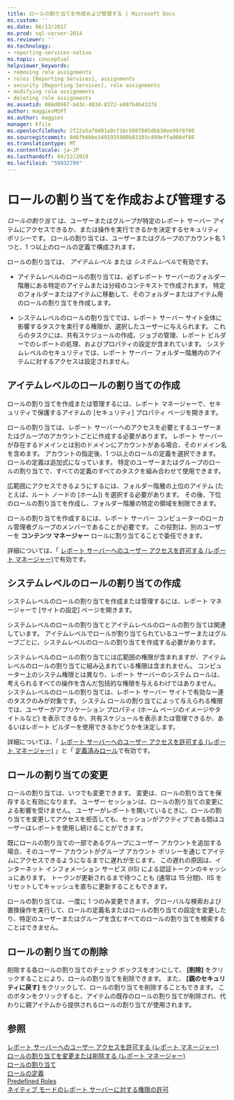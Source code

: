 ```yaml
---
title: ロールの割り当てを作成および管理する | Microsoft Docs
ms.custom: ''
ms.date: 06/13/2017
ms.prod: sql-server-2014
ms.reviewer: ''
ms.technology:
- reporting-services-native
ms.topic: conceptual
helpviewer_keywords:
- removing role assignments
- roles [Reporting Services], assignments
- security [Reporting Services], role assignments
- modifying role assignments
- deleting role assignments
ms.assetid: 086d0987-b43c-4834-8372-e08fb4b432f8
author: maggiesMSFT
ms.author: maggies
manager: kfile
ms.openlocfilehash: 2f22a5af8401a0cf16c508f805dbb38ee9970780
ms.sourcegitcommit: 8d6fb6bbe3491925909b83103c409effa006df88
ms.translationtype: MT
ms.contentlocale: ja-JP
ms.lasthandoff: 04/22/2019
ms.locfileid: "59932799"
---
```

# <a name="create-and-manage-role-assignments"></a>ロールの割り当てを作成および管理する
  *ロールの割り当て* は、ユーザーまたはグループが特定のレポート サーバー アイテムにアクセスできるか、または操作を実行できるかを決定するセキュリティ ポリシーです。 ロールの割り当ては、ユーザーまたはグループのアカウント名 1 つと、1 つ以上のロールの定義で構成されます。  
  
 ロールの割り当ては、 *アイテムレベル* または *システムレベル*で有効です。  
  
-   アイテムレベルのロールの割り当ては、必ずレポート サーバーのフォルダー階層にある特定のアイテムまたは分岐のコンテキストで作成されます。 特定のフォルダーまたはアイテムに移動して、そのフォルダーまたはアイテム用のロールの割り当てを作成します。  
  
-   システムレベルのロールの割り当てでは、レポート サーバー サイト全体に影響するタスクを実行する権限が、選択したユーザーに与えられます。 これらのタスクには、共有スケジュールの作成、ジョブの管理、レポート ビルダーでのレポートの処理、およびプロパティの設定が含まれています。 システムレベルのセキュリティでは、レポート サーバー フォルダー階層内のアイテムに対するアクセスは設定されません。  
  
## <a name="creating-an-item-level-role-assignment"></a>アイテムレベルのロールの割り当ての作成  
 ロールの割り当てを作成または管理するには、レポート マネージャーで、セキュリティで保護するアイテムの [セキュリティ] プロパティ ページを開きます。  
  
 ロールの割り当ては、レポート サーバーへのアクセスを必要とするユーザーまたはグループのアカウントごとに作成する必要があります。 レポート サーバーが存在するドメインとは別のドメインにアカウントがある場合、そのドメイン名を含めます。 アカウントの指定後、1 つ以上のロールの定義を選択できます。 ロールの定義は追加式になっています。 特定のユーザーまたはグループのロールの割り当てで、すべての定義のすべてのタスクを組み合わせて使用できます。  
  
 広範囲にアクセスできるようにするには、フォルダー階層の上位のアイテム (たとえば、ルート ノードの [ホーム]) を選択する必要があります。 その後、下位のロールの割り当てを作成し、フォルダー階層の特定の領域を制限できます。  
  
 ロールの割り当てを作成するには、レポート サーバー コンピューターのローカル管理者グループのメンバーであることが必要です。 この役割は、別のユーザーを **コンテンツ マネージャー** ロールに割り当てることで委任できます。  
  
 詳細については、「 [レポート サーバーへのユーザー アクセスを許可する (レポート マネージャー)](grant-user-access-to-a-report-server.md)で有効です。  
  
## <a name="creating-a-system-level-role-assignment"></a>システムレベルのロールの割り当ての作成  
 システムレベルのロールの割り当てを作成または管理するには、レポート マネージャーで [サイトの設定] ページを開きます。  
  
 システムレベルのロールの割り当てとアイテムレベルのロールの割り当ては関連しています。 アイテムレベルでロールが割り当てられているユーザーまたはグループごとに、システムレベルのロールの割り当てを作成する必要があります。  
  
 システムレベルのロールの割り当てには広範囲の権限が含まれますが、アイテムレベルのロールの割り当てに組み込まれている権限は含まれません。 コンピューター上のシステム権限とは異なり、レポート サーバーのシステム ロールは、考えられるすべての操作を含んだ包括的な権限を与えるわけではありません。 システムレベルのロールの割り当ては、レポート サーバー サイトで有効な一連のタスクのみが対象です。 システム ロールの割り当てによって与えられる権限では、ユーザーがアプリケーション プロパティ (ホーム ページのイメージやタイトルなど) を表示できるか、共有スケジュールを表示または管理できるか、あるいはレポート ビルダーを使用できるかどうかを決定します。  
  
 詳細については、「 [レポート サーバーへのユーザー アクセスを許可する (レポート マネージャー)](grant-user-access-to-a-report-server.md) 」と「 [定義済みロール](role-definitions-predefined-roles.md)で有効です。  
  
## <a name="modifying-a-role-assignment"></a>ロールの割り当ての変更  
 ロールの割り当ては、いつでも変更できます。 変更は、ロールの割り当てを保存すると有効になります。 ユーザー セッションは、ロールの割り当ての変更による影響を受けません。 ユーザーがレポートを開いているときに、ロールの割り当てを変更してアクセスを拒否しても、セッションがアクティブである間はユーザーはレポートを使用し続けることができます。  
  
 既にロールの割り当ての一部であるグループにユーザー アカウントを追加する場合、そのユーザー アカウントがグループ アカウント ポリシーを通じてアイテムにアクセスできるようになるまでに遅れが生じます。 この遅れの原因は、インターネット インフォメーション サービス (IIS) による認証トークンのキャッシュにあります。 トークンが更新されるまで待つことも (通常は 15 分間)、IIS をリセットしてキャッシュを直ちに更新することもできます。  
  
 ロールの割り当ては、一度に 1 つのみ変更できます。 グローバルな検索および置換操作を実行して、ロールの定義名またはロールの割り当ての設定を変更したり、特定のユーザーまたはグループを含むすべてのロールの割り当てを検索することはできません。  
  
## <a name="deleting-a-role-assignment"></a>ロールの割り当ての削除  
 削除する各ロールの割り当てのチェック ボックスをオンにして、 **[削除]** をクリックすることにより、ロールの割り当てを削除できます。 また、 **[親のセキュリティに戻す]** をクリックして、ロールの割り当てを削除することもできます。 このボタンをクリックすると、アイテムの既存のロールの割り当てが削除され、代わりに親アイテムから提供されるロールの割り当てが使用されます。  
  
## <a name="see-also"></a>参照  
 [レポート サーバーへのユーザー アクセスを許可する (レポート マネージャー)](grant-user-access-to-a-report-server.md)   
 [ロールの割り当てを変更または削除する (レポート マネージャー)](role-assignments-modify-or-delete.md)   
 [ロールの割り当て](role-assignments.md)   
 [ロールの定義](role-definitions.md)   
 [Predefined Roles](role-definitions-predefined-roles.md)   
 [ネイティブ モードのレポート サーバーに対する権限の許可](granting-permissions-on-a-native-mode-report-server.md)  
  
  
